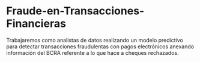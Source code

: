 # Fraude-en-Transacciones-Financieras
Trabajaremos como analistas de datos realizando un modelo predictivo para detectar transacciones fraudulentas con pagos electrónicos anexando información del BCRA referente a lo que hace a cheques rechazados.

